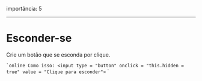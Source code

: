 importância: 5

---

# Esconder-se

Crie um botão que se esconda por clique.

`` `online
Como isso:
<input type = "button" onclick = "this.hidden = true" value = "Clique para esconder">
`` `
